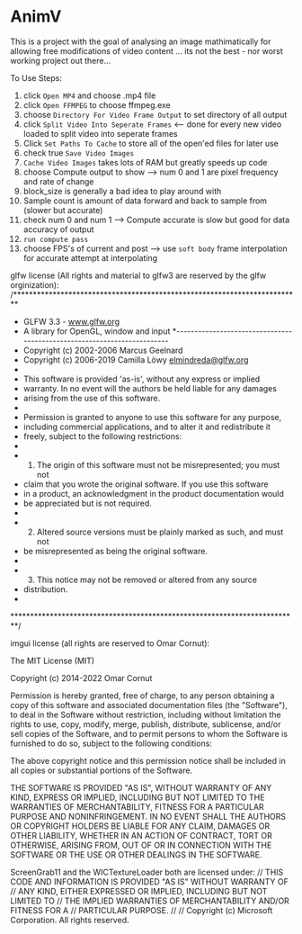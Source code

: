 # AnimV
This is a project with the goal of analysing an image mathimatically for allowing free modifications of video content
... its not the best - nor worst working project out there... 
 
To Use Steps:
1. click `Open MP4` and choose .mp4 file
2. click `Open FFMPEG` to choose ffmpeg.exe
3. choose `Directory For Video Frame Output` to set directory of all output
4. click `Split Video Into Seperate Frames` <-- done for every new video loaded to split video into seperate frames
5. Click `Set Paths To Cache` to store all of the open'ed files for later use
6. check true `Save Video Images`
7. `Cache Video Images` takes lots of RAM but greatly speeds up code
8. choose Compute output to show --> num 0 and 1 are pixel frequency and rate of change
9. block_size is generally a bad idea to play around with
10. Sample count is amount of data forward and back to sample from (slower but accurate)
11. check num 0 and num 1 --> Compute accurate is slow but good for data accuracy of output 
12.  `run compute pass`
13.  choose FPS's of current and post --> use `soft body` frame interpolation for accurate attempt at interpolating

glfw license (All rights and material to glfw3 are reserved by the glfw orginization):
/*************************************************************************
 * GLFW 3.3 - www.glfw.org
 * A library for OpenGL, window and input
 *------------------------------------------------------------------------
 * Copyright (c) 2002-2006 Marcus Geelnard
 * Copyright (c) 2006-2019 Camilla Löwy <elmindreda@glfw.org>
 *
 * This software is provided 'as-is', without any express or implied
 * warranty. In no event will the authors be held liable for any damages
 * arising from the use of this software.
 *
 * Permission is granted to anyone to use this software for any purpose,
 * including commercial applications, and to alter it and redistribute it
 * freely, subject to the following restrictions:
 *
 * 1. The origin of this software must not be misrepresented; you must not
 *    claim that you wrote the original software. If you use this software
 *    in a product, an acknowledgment in the product documentation would
 *    be appreciated but is not required.
 *
 * 2. Altered source versions must be plainly marked as such, and must not
 *    be misrepresented as being the original software.
 *
 * 3. This notice may not be removed or altered from any source
 *    distribution.
 *
 *************************************************************************/


imgui license (all rights are reserved to Omar Cornut):

The MIT License (MIT)

Copyright (c) 2014-2022 Omar Cornut

Permission is hereby granted, free of charge, to any person obtaining a copy
of this software and associated documentation files (the "Software"), to deal
in the Software without restriction, including without limitation the rights
to use, copy, modify, merge, publish, distribute, sublicense, and/or sell
copies of the Software, and to permit persons to whom the Software is
furnished to do so, subject to the following conditions:

The above copyright notice and this permission notice shall be included in all
copies or substantial portions of the Software.

THE SOFTWARE IS PROVIDED "AS IS", WITHOUT WARRANTY OF ANY KIND, EXPRESS OR
IMPLIED, INCLUDING BUT NOT LIMITED TO THE WARRANTIES OF MERCHANTABILITY,
FITNESS FOR A PARTICULAR PURPOSE AND NONINFRINGEMENT. IN NO EVENT SHALL THE
AUTHORS OR COPYRIGHT HOLDERS BE LIABLE FOR ANY CLAIM, DAMAGES OR OTHER
LIABILITY, WHETHER IN AN ACTION OF CONTRACT, TORT OR OTHERWISE, ARISING FROM,
OUT OF OR IN CONNECTION WITH THE SOFTWARE OR THE USE OR OTHER DEALINGS IN THE
SOFTWARE.



ScreenGrab11 and the WICTextureLoader both are licensed under:
// THIS CODE AND INFORMATION IS PROVIDED "AS IS" WITHOUT WARRANTY OF
// ANY KIND, EITHER EXPRESSED OR IMPLIED, INCLUDING BUT NOT LIMITED TO
// THE IMPLIED WARRANTIES OF MERCHANTABILITY AND/OR FITNESS FOR A
// PARTICULAR PURPOSE.
//
// Copyright (c) Microsoft Corporation. All rights reserved.

